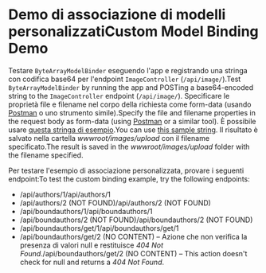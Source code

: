 # <a name="custom-model-binding-demo"></a><span data-ttu-id="a6646-101">Demo di associazione di modelli personalizzati</span><span class="sxs-lookup"><span data-stu-id="a6646-101">Custom Model Binding Demo</span></span>

<span data-ttu-id="a6646-102">Testare `ByteArrayModelBinder` eseguendo l'app e registrando una stringa con codifica base64 per l'endpoint `ImageController` (`/api/image/`).</span><span class="sxs-lookup"><span data-stu-id="a6646-102">Test `ByteArrayModelBinder` by running the app and POSTing a base64-encoded string to the `ImageController` endpoint (`/api/image/`).</span></span> <span data-ttu-id="a6646-103">Specificare le proprietà file e filename nel corpo della richiesta come form-data (usando [Postman](https://www.getpostman.com/) o uno strumento simile).</span><span class="sxs-lookup"><span data-stu-id="a6646-103">Specify the file and filename properties in the request body as form-data (using [Postman](https://www.getpostman.com/) or a similar tool).</span></span> <span data-ttu-id="a6646-104">È possibile usare [questa stringa di esempio](Base64String.txt).</span><span class="sxs-lookup"><span data-stu-id="a6646-104">You can use [this sample string](Base64String.txt).</span></span> <span data-ttu-id="a6646-105">Il risultato è salvato nella cartella *wwwroot/images/upload* con il filename specificato.</span><span class="sxs-lookup"><span data-stu-id="a6646-105">The result is saved in the *wwwroot/images/upload* folder with the filename specified.</span></span>

<span data-ttu-id="a6646-106">Per testare l'esempio di associazione personalizzata, provare i seguenti endpoint:</span><span class="sxs-lookup"><span data-stu-id="a6646-106">To test the custom binding example, try the following endpoints:</span></span>

* <span data-ttu-id="a6646-107">/api/authors/1</span><span class="sxs-lookup"><span data-stu-id="a6646-107">/api/authors/1</span></span>
* <span data-ttu-id="a6646-108">/api/authors/2 (NOT FOUND)</span><span class="sxs-lookup"><span data-stu-id="a6646-108">/api/authors/2 (NOT FOUND)</span></span>
* <span data-ttu-id="a6646-109">/api/boundauthors/1</span><span class="sxs-lookup"><span data-stu-id="a6646-109">/api/boundauthors/1</span></span>
* <span data-ttu-id="a6646-110">/api/boundauthors/2 (NOT FOUND)</span><span class="sxs-lookup"><span data-stu-id="a6646-110">/api/boundauthors/2 (NOT FOUND)</span></span>
* <span data-ttu-id="a6646-111">/api/boundauthors/get/1</span><span class="sxs-lookup"><span data-stu-id="a6646-111">/api/boundauthors/get/1</span></span>
* <span data-ttu-id="a6646-112">/api/boundauthors/get/2 (NO CONTENT) &ndash; Azione che non verifica la presenza di valori null e restituisce *404 Not Found*.</span><span class="sxs-lookup"><span data-stu-id="a6646-112">/api/boundauthors/get/2 (NO CONTENT) &ndash; This action doesn't check for null and returns a *404 Not Found*.</span></span>
